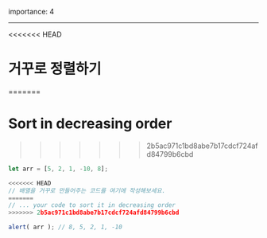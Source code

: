 importance: 4

---

<<<<<<< HEAD
# 거꾸로 정렬하기
=======
# Sort in decreasing order
>>>>>>> 2b5ac971c1bd8abe7b17cdcf724afd84799b6cbd

```js
let arr = [5, 2, 1, -10, 8];

<<<<<<< HEAD
// 배열을 거꾸로 만들어주는 코드를 여기에 작성해보세요.
=======
// ... your code to sort it in decreasing order
>>>>>>> 2b5ac971c1bd8abe7b17cdcf724afd84799b6cbd

alert( arr ); // 8, 5, 2, 1, -10
```

